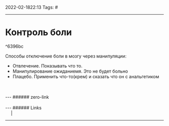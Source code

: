 2022-02-1822:13
Tags: #

---
# Контроль боли

^6396bc

Способы отключение боли в мозгу через манипуляции:
- Отвлечение. Показывать что то.
- Манипулирование ожиданиемя. Это не будет больно
- Плацебо. Применить что-то(крем) и сказать что он с анальгетиком
</br>


</br>
---
###### zero-link </br>

</br>
---
###### Links </br>
 &emsp; | &emsp; 


---